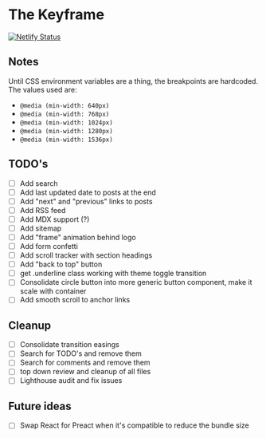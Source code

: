 # The Keyframe

[![Netlify Status](https://api.netlify.com/api/v1/badges/fa20d50a-d2a8-4938-8ca6-855a04c3f0e6/deploy-status)](https://app.netlify.com/sites/thekeyframe/deploys)

## Notes

Until CSS environment variables are a thing, the breakpoints are hardcoded. The values used are:

- `@media (min-width: 640px)`
- `@media (min-width: 768px)`
- `@media (min-width: 1024px)`
- `@media (min-width: 1280px)`
- `@media (min-width: 1536px)`

## TODO's

- [ ] Add search
- [ ] Add last updated date to posts at the end
- [ ] Add "next" and "previous" links to posts
- [ ] Add RSS feed
- [ ] Add MDX support (?)
- [ ] Add sitemap
- [ ] Add "frame" animation behind logo
- [ ] Add form confetti
- [ ] Add scroll tracker with section headings
- [ ] Add "back to top" button
- [ ] get .underline class working with theme toggle transition
- [ ] Consolidate circle button into more generic button component, make it scale with container
- [ ] Add smooth scroll to anchor links

## Cleanup

- [ ] Consolidate transition easings
- [ ] Search for TODO's and remove them
- [ ] Search for comments and remove them
- [ ] top down review and cleanup of all files
- [ ] Lighthouse audit and fix issues

## Future ideas

- [ ] Swap React for Preact when it's compatible to reduce the bundle size
